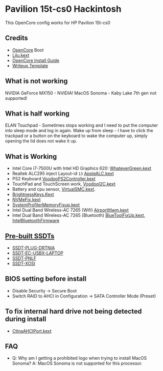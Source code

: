 # Pavilion 15t-cs0 Hackintosh

This OpenCore config works for HP Pavilion 15t-cs0

## Credits

* [OpenCore](https://github.com/acidanthera/OpenCorePkg) Boot
* [Lilu.kext](https://github.com/acidanthera/Lilu/releases/latest)
* [OpenCore Install Guide](https://dortania.github.io/OpenCore-Install-Guide/config-laptop.plist/coffee-lake.html)
* [Writeup Template](https://github.com/dragonflylee/Yoga730-hackintosh)

## What is not working
NVIDIA GeForce MX150 - NVIDIA!
MacOS Sonoma - Kaby Lake 7th gen not supported!
## What is half working
ELAN Touchpad - Sometimes stops working and I need to put the computer into sleep mode and log in again.
Wake up from sleep - I have to click the trackpad or a button on the keyboard to wake the computer up, simply opening the lid does not wake it up.
## What is Working
* Intel Core i7-7500U with Intel HD Graphics 620: [WhateverGreen.kext](https://github.com/acidanthera/WhateverGreen/releases/latest)
* Realtek ALC295 inject Layout-id `13` [AppleALC.kext](https://github.com/acidanthera/AppleALC/releases/latest)
* PS2 Keyboard  [VoodooPS2Controller.kext](https://github.com/acidanthera/VoodooPS2/releases/latest)
* TouchPad and TouchScreen work, [VoodooI2C.kext](https://github.com/alexandred/VoodooI2C/releases/latest)
* Battery and cpu sensor, [VirtualSMC.kext](https://github.com/acidanthera/VirtualSMC/releases/latest).
* [BrightnessKeys.Kext](https://github.com/acidanthera/BrightnessKeys/releases/latest)
* [NVMeFix.kext](https://github.com/acidanthera/NVMeFix/releases/latest)
* [SystemProfilerMemoryFixup.kext](https://github.com/Goldfish64/SystemProfilerMemoryFixup)
* Intel Dual Band Wireless-AC 7265 (Wifi) [AirportItlwm.kext](https://github.com/OpenIntelWireless/itlwm/releases/latest)
* Intel Dual Band Wireless-AC 7265 (Bluetooth) [BlueToolFixUp.kext](https://github.com/acidanthera/BrcmPatchRAM/releases/latest), [IntelBluetoothFirmware](https://github.com/OpenIntelWireless/IntelBluetoothFirmware/releases/latest)
## [Pre-built SSDTs](https://dortania.github.io/Getting-Started-With-ACPI/ssdt-methods/ssdt-prebuilt.html#laptop-skylake-and-kaby-lake)
* [SSDT-PLUG-DRTNIA](https://github.com/dortania/Getting-Started-With-ACPI/blob/master/extra-files/compiled/SSDT-PLUG-DRTNIA.aml)
* [SSDT-EC-USBX-LAPTOP](https://github.com/dortania/Getting-Started-With-ACPI/blob/master/extra-files/compiled/SSDT-EC-USBX-LAPTOP.aml)
* [SSDT-PNLF](https://github.com/dortania/Getting-Started-With-ACPI/blob/master/extra-files/compiled/SSDT-PNLF.aml)
* [SSDT-XOSI](https://github.com/dortania/Getting-Started-With-ACPI/blob/master/extra-files/compiled/SSDT-XOSI.aml)
## BIOS setting before install
* Disable Security -> Secure Boot
* Switch RAID to AHCI in Configuration -> SATA Controller Mode (Preset)
## To fix internal hard drive not being detected during install
* [CtlnaAHCIPort.kext](https://github.com/dortania/OpenCore-Install-Guide/blob/master/extra-files/CtlnaAHCIPort.kext.zip)


## FAQ

- Q: Why am I getting a prohibited logo when trying to install MacOS Sonoma?
  A: MacOS Sonoma is not supported for this processor.
